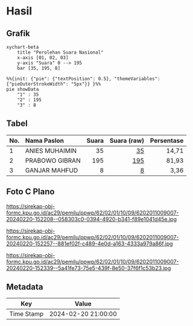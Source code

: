 # Hasil

## Grafik

```mermaid
xychart-beta
    title "Perolehan Suara Nasional"
    x-axis [01, 02, 03]
    y-axis "Suara" 0 --> 195
    bar [35, 195, 8]
```

```mermaid
%%{init: {"pie": {"textPosition": 0.5}, "themeVariables": {"pieOuterStrokeWidth": "5px"}} }%%
pie showData
    "1" : 35
    "2" : 195
    "3" : 8
```

## Tabel

| No. | Nama Paslon    | Suara | Suara (raw) | Persentase |
|:--- |:-------------- | -----:| -----------:| ----------:|
| 1   | ANIES MUHAIMIN | 35    | [35][p-1]   | 14,71      |
| 2   | PRABOWO GIBRAN | 195   | [195][p-2]  | 81,93      |
| 3   | GANJAR MAHFUD  | 8     | [8][p-3]    | 3,36       |


[p-1]: https://github.com/gigit-pemilu/pemilu-2024/blob/main/pilpres/hitung-suara/sub/62-kalimantan-tengah/sub/02-kotawaringin-timur/sub/01-kota-besi/sub/1009-kota-besi-hulu/sub/007-tps/sub/paslon-1.txt
[p-2]: https://github.com/gigit-pemilu/pemilu-2024/blob/main/pilpres/hitung-suara/sub/62-kalimantan-tengah/sub/02-kotawaringin-timur/sub/01-kota-besi/sub/1009-kota-besi-hulu/sub/007-tps/sub/paslon-2.txt
[p-3]: https://github.com/gigit-pemilu/pemilu-2024/blob/main/pilpres/hitung-suara/sub/62-kalimantan-tengah/sub/02-kotawaringin-timur/sub/01-kota-besi/sub/1009-kota-besi-hulu/sub/007-tps/sub/paslon-3.txt

## Foto C Plano

https://sirekap-obj-formc.kpu.go.id/ac29/pemilu/ppwp/62/02/01/10/09/6202011009007-20240220-152208--058303c0-0394-4920-b341-f89e1041d45e.jpg

https://sirekap-obj-formc.kpu.go.id/ac29/pemilu/ppwp/62/02/01/10/09/6202011009007-20240220-152257--881ef02f-c489-4e0d-a163-4333a979a86f.jpg

https://sirekap-obj-formc.kpu.go.id/ac29/pemilu/ppwp/62/02/01/10/09/6202011009007-20240220-152339--5a41fe73-75e5-439f-8e50-37f6f1c53b23.jpg


## Metadata

| Key        | Value               |
| ---------- | ------------------- |
| Time Stamp | 2024-02-20 21:00:00 |




